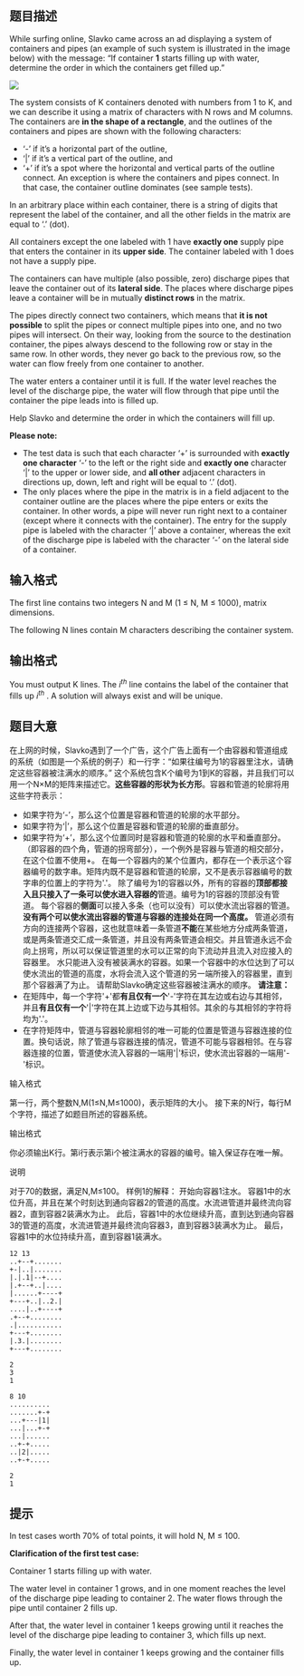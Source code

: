 ## 题目描述
While surfing online, Slavko came across an ad displaying a system of containers and pipes
(an example of such system is illustrated in the image below) with the message: “If container
**1** starts filling up with water, determine the order in which the containers get filled up.”

![](https://cdn.luogu.com.cn/upload/pic/44318.png)

The system consists of K containers denoted with numbers from 1 to K, and we can describe
it using a matrix of characters with N rows and M columns. The containers are **in the shape of a rectangle**​, and the outlines of the containers and pipes are shown with the following
characters:

-  ‘-’ if it’s a horizontal part of the outline,
-  ‘|’ if it’s a vertical part of the outline, and
-  ‘+’ if it’s a spot where the horizontal and vertical parts of the outline connect. An exception is where the containers and pipes connect. In that case, the container outline dominates (see sample tests).

In an arbitrary place within each container, there is a string of digits that represent the label
of the container, and all the other fields in the matrix are equal to ‘.’ (dot).

All containers except the one labeled with 1 have **exactly one** supply pipe that enters the
container in its **upper side**​. The container labeled with 1 does not have a supply pipe.

The containers can have multiple (also possible, zero) discharge pipes that leave the
container out of its **lateral side**​. The places where discharge pipes leave a container will be
in mutually **distinct rows** in the matrix.

The pipes directly connect two containers, which means that **it is not possible** to split the
pipes or connect multiple pipes into one, and no two pipes will intersect. On their way,
looking from the source to the destination container, the pipes always descend to the
following row or stay in the same row. In other words, they never go back to the previous
row, so the water can flow freely from one container to another.

The water enters a container until it is full. If the water level reaches the level of the
discharge pipe, the water will flow through that pipe until the container the pipe leads into is
filled up.

Help Slavko and determine the order in which the containers will fill up.

**Please note:**
- The test data is such that each character ‘+’ is surrounded with **exactly one character** ‘-’ to the left or the right side and **exactly one** character ‘|’ to the upper or lower side, and **all other** adjacent characters in directions up, down, left and right will be equal to ‘.’ (dot).
- The only places where the pipe in the matrix is in a field adjacent to the container outline are the places where the pipe enters or exits the container. In other words, a pipe will never run right next to a container (except where it connects with the
container). The entry for the supply pipe is labeled with the character ‘|’ above a container, whereas the exit of the discharge pipe is labeled with the character ‘-’ on the lateral side of a container.

## 输入格式
The first line contains two integers N and M (1 ≤ N, M ≤ 1000), matrix dimensions.

The following N lines contain M characters describing the container system.

## 输出格式
You must output K lines. The $i^{th}$
line contains the label of the container that fills up $i^{th}$
. A
solution will always exist and will be unique.

## 题目大意
在上网的时候，Slavko遇到了一个广告，这个广告上面有一个由容器和管道组成的系统（如图是一个系统的例子）和一行字：“如果往编号为1的容器里注水，请确定这些容器被注满水的顺序。”
这个系统包含K个编号为1到K的容器，并且我们可以用一个N×M的矩阵来描述它。**这些容器的形状为长方形**。容器和管道的轮廓将用这些字符表示：
- 如果字符为‘-’，那么这个位置是容器和管道的轮廓的水平部分。
- 如果字符为‘|’，那么这个位置是容器和管道的轮廓的垂直部分。
- 如果字符为‘+’，那么这个位置同时是容器和管道的轮廓的水平和垂直部分。（即容器的四个角，管道的拐弯部分），一个例外是容器与管道的相交部分，在这个位置不使用+。
在每一个容器内的某个位置内，都存在一个表示这个容器编号的数字串。矩阵内既不是容器和管道的轮廓，又不是表示容器编号的数字串的位置上的字符为'.'。
除了编号为1的容器以外，所有的容器的**顶部都接入且只接入了一条可以使水进入容器的**管道。编号为1的容器的顶部没有管道。
每个容器的**侧面**可以接入多条（也可以没有）可以使水流出容器的管道。**没有两个可以使水流出容器的管道与容器的连接处在同一个高度。**
管道必须有方向的连接两个容器，这也就意味着一条管道**不能**在某些地方分成两条管道，或是两条管道交汇成一条管道，并且没有两条管道会相交。并且管道永远不会向上拐弯，所以可以保证管道里的水可以正常的向下流动并且流入对应接入的容器里。
水只能进入没有被装满水的容器。如果一个容器中的水位达到了可以使水流出的管道的高度，水将会流入这个管道的另一端所接入的容器里，直到那个容器满了为止。
请帮助Slavko确定这些容器被注满水的顺序。
**请注意：**
- 在矩阵中，每一个字符'+'都**有且仅有一个**'-'字符在其左边或右边与其相邻，并且**有且仅有一个**'|'字符在其上边或下边与其相邻。其余的与其相邻的字符将均为'.'。
- 在字符矩阵中，管道与容器轮廓相邻的唯一可能的位置是管道与容器连接的位置。换句话说，除了管道与容器连接的情况，管道不可能与容器相邻。在与容器连接的位置，管道使水流入容器的一端用'|'标识，使水流出容器的一端用'-'标识。

输入格式

第一行，两个整数N,M(1≤N,M≤1000)，表示矩阵的大小。
接下来的N行，每行M个字符，描述了如题目所述的容器系统。

输出格式

你必须输出K行。第i行表示第i个被注满水的容器的编号。输入保证存在唯一解。

说明

对于$70%$的数据，满足N,M≤100。
样例1的解释：
开始向容器1注水。
容器1中的水位升高，并且在某个时刻达到通向容器2的管道的高度。水流进管道并最终流向容器2，直到容器2装满水为止。
此后，容器1中的水位继续升高，直到达到通向容器3的管道的高度，水流进管道并最终流向容器3，直到容器3装满水为止。
最后，容器1中的水位持续升高，直到容器1装满水。

```input1
12 13
..+--+.......
+-|..|.......
|.|.1|--+....
|.+--+..|....
|......+----+
+---+..|..2.|
....|..+----+
.+--+........
.|...........
+---+........
|.3.|........
+---+........
```

```output1
2
3
1
```

```input2
8 10
..........
.......+-+
...+---|1|
...|...+-+
...|......
..+-+.....
..|2|.....
..+-+.....

```

```output2
2
1
```

## 提示
In test cases worth 70% of total points, it will hold N, M ≤ 100.

**Clarification of the first test case:**

Container 1 starts filling up with water.

The water level in container 1 grows, and in one moment reaches the level of the discharge pipe leading to container 2. The water flows through the pipe until container 2 fills up.

After that, the water level in container 1 keeps growing until it reaches the level of the discharge pipe leading to container 3, which fills up next.

Finally, the water level in container 1 keeps growing and the container fills up.

